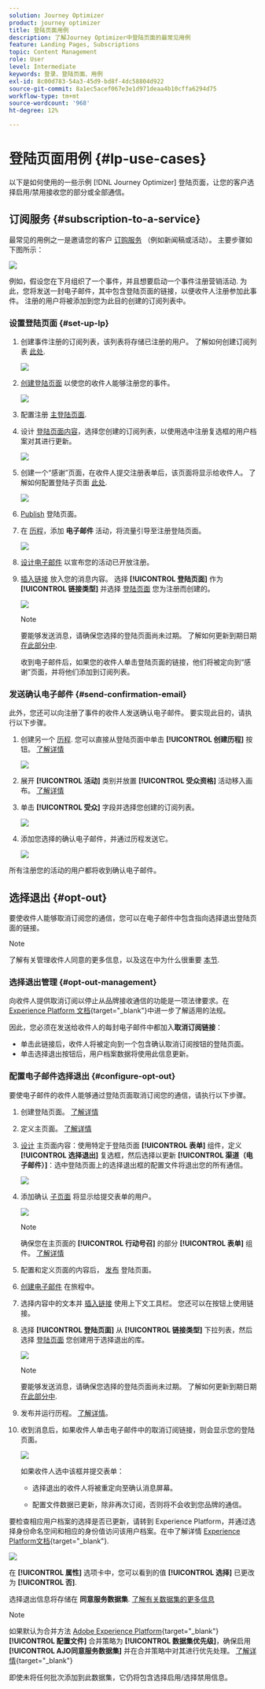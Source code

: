 ```yaml
---
solution: Journey Optimizer
product: journey optimizer
title: 登陆页面用例
description: 了解Journey Optimizer中登陆页面的最常见用例
feature: Landing Pages, Subscriptions
topic: Content Management
role: User
level: Intermediate
keywords: 登录、登陆页面、用例
exl-id: 8c00d783-54a3-45d9-bd8f-4dc58804d922
source-git-commit: 8a1ec5acef067e3e1d971deaa4b10cffa6294d75
workflow-type: tm+mt
source-wordcount: '968'
ht-degree: 12%

---
```


# 登陆页面用例 {#lp-use-cases}

以下是如何使用的一些示例 [!DNL Journey Optimizer] 登陆页面，让您的客户选择启用/禁用接收您的部分或全部通信。

## 订阅服务 {#subscription-to-a-service}

最常见的用例之一是邀请您的客户 [订购服务](subscription-list.md) （例如新闻稿或活动）。 主要步骤如下图所示：

![](assets/lp_subscription-uc.png)

例如，假设您在下月组织了一个事件，并且想要启动一个事件注册营销活动<!--to keep your customers that are interested updated on that event-->. 为此，您将发送一封电子邮件，其中包含登陆页面的链接，以便收件人注册参加此事件。 注册的用户将被添加到您为此目的创建的订阅列表中。

### 设置登陆页面 {#set-up-lp}

1. 创建事件注册的订阅列表，该列表将存储已注册的用户。 了解如何创建订阅列表 [此处](subscription-list.md#define-subscription-list).

   ![](assets/lp_subscription-uc-list.png)

1. [创建登陆页面](create-lp.md) 以使您的收件人能够注册您的事件。

   ![](assets/lp_create-lp-details.png)

1. 配置注册 [主登陆页面](create-lp.md#configure-primary-page).

1. 设计 [登陆页面内容](design-lp.md)，选择您创建的订阅列表，以使用选中注册复选框的用户档案对其进行更新。

   ![](assets/lp_subscription-uc-lp-list.png)

1. 创建一个“感谢”页面，在收件人提交注册表单后，该页面将显示给收件人。 了解如何配置登陆子页面 [此处](create-lp.md#configure-subpages).

   ![](assets/lp_subscription-uc-thanks.png)

1. [Publish](create-lp.md#publish) 登陆页面。

1. 在 [历程](../building-journeys/journey.md)，添加 **电子邮件** 活动，将流量引导至注册登陆页面。

   ![](assets/lp_subscription-uc-journey.png)

1. [设计电子邮件](../email/get-started-email-design.md) 以宣布您的活动已开放注册。

1. [插入链接](../email/message-tracking.md#insert-links) 放入您的消息内容。 选择 **[!UICONTROL 登陆页面]** 作为 **[!UICONTROL 链接类型]** 并选择 [登陆页面](create-lp.md#configure-primary-page) 您为注册而创建的。

   ![](assets/lp_subscription-uc-link.png)

   >[!NOTE]
   >
   >要能够发送消息，请确保您选择的登陆页面尚未过期。 了解如何更新到期日期 [在此部分中](create-lp.md#configure-primary-page).

   收到电子邮件后，如果您的收件人单击登陆页面的链接，他们将被定向到“感谢”页面，并将他们添加到订阅列表。

### 发送确认电子邮件 {#send-confirmation-email}

此外，您还可以向注册了事件的收件人发送确认电子邮件。 要实现此目的，请执行以下步骤。

1. 创建另一个 [历程](../building-journeys/journey.md). 您可以直接从登陆页面中单击 **[!UICONTROL 创建历程]** 按钮。 [了解详情](create-lp.md#configure-primary-page)

   ![](assets/lp_subscription-uc-create-journey.png)

1. 展开 **[!UICONTROL 活动]** 类别并放置 **[!UICONTROL 受众资格]** 活动移入画布。 [了解详情](../building-journeys/audience-qualification-events.md)

1. 单击 **[!UICONTROL 受众]** 字段并选择您创建的订阅列表。

   ![](assets/lp_subscription-uc-confirm-journey.png)

1. 添加您选择的确认电子邮件，并通过历程发送它。

   ![](assets/lp_subscription-uc-confirm-email.png)

所有注册您的活动的用户都将收到确认电子邮件。

<!--The event registration's subscription list tracks the profiles who registered and you can send them targeted event updates.-->

## 选择退出 {#opt-out}

要使收件人能够取消订阅您的通信，您可以在电子邮件中包含指向选择退出登陆页面的链接。

>[!NOTE]
>
>了解有关管理收件人同意的更多信息，以及这在中为什么很重要 [本节](../privacy/opt-out.md).

### 选择退出管理 {#opt-out-management}

向收件人提供取消订阅以停止从品牌接收通信的功能是一项法律要求。在 [Experience Platform 文档](https://experienceleague.adobe.com/docs/experience-platform/privacy/regulations/overview.html?lang=zh-Hans#regulations){target="_blank"}中进一步了解适用的法规。

因此，您必须在发送给收件人的每封电子邮件中都加入&#x200B;**取消订阅链接**：

* 单击此链接后，收件人将被定向到一个包含确认取消订阅按钮的登陆页面。
* 单击选择退出按钮后，用户档案数据将使用此信息更新。

### 配置电子邮件选择退出 {#configure-opt-out}

要使电子邮件的收件人能够通过登陆页面取消订阅您的通信，请执行以下步骤。

1. 创建登陆页面。 [了解详情](create-lp.md)

1. 定义主页面。 [了解详情](create-lp.md#configure-primary-page)

1. [设计](design-lp.md) 主页面内容：使用特定于登陆页面 **[!UICONTROL 表单]** 组件，定义 **[!UICONTROL 选择退出]** 复选框，然后选择以更新 **[!UICONTROL 渠道（电子邮件）]**：选中登陆页面上的选择退出框的配置文件将退出您的所有通信。

   ![](assets/lp_opt-out-primary-lp.png)

   <!--You can also build your own landing page and host it on the third-party system of your choice.-->

1. 添加确认 [子页面](create-lp.md#configure-subpages) 将显示给提交表单的用户。

   ![](assets/lp_opt-out-subpage.png)

   >[!NOTE]
   >
   >确保您在主页面的 **[!UICONTROL 行动号召]** 的部分 **[!UICONTROL 表单]** 组件。 [了解详情](design-lp.md)

1. 配置和定义页面的内容后， [发布](create-lp.md#publish) 登陆页面。

1. [创建电子邮件](../email/get-started-email-design.md) 在旅程中。

1. 选择内容中的文本并 [插入链接](../email/message-tracking.md#insert-links) 使用上下文工具栏。 您还可以在按钮上使用链接。

1. 选择 **[!UICONTROL 登陆页面]** 从 **[!UICONTROL 链接类型]** 下拉列表，然后选择 [登陆页面](create-lp.md#configure-primary-page) 您创建用于选择退出的库。

   ![](assets/lp_opt-out-landing-page.png)

   >[!NOTE]
   >
   >要能够发送消息，请确保您选择的登陆页面尚未过期。 了解如何更新到期日期 [在此部分中](create-lp.md#configure-primary-page).

1. 发布并运行历程。 [了解详情](../building-journeys/journey.md)。

1. 收到消息后，如果收件人单击电子邮件中的取消订阅链接，则会显示您的登陆页面。

   ![](assets/lp_opt-out-submit-form.png)

   如果收件人选中该框并提交表单：

   * 选择退出的收件人将被重定向至确认消息屏幕。

   * 配置文件数据已更新，除非再次订阅，否则将不会收到您品牌的通信。

要检查相应用户档案的选择是否已更新，请转到 Experience Platform，并通过选择身份命名空间和相应的身份值访问该用户档案。在中了解详情 [Experience Platform文档](https://experienceleague.adobe.com/docs/experience-platform/profile/ui/user-guide.html?lang=zh-Hans#getting-started){target="_blank"}.

![](assets/lp_opt-out-profile-choice.png)

在 **[!UICONTROL 属性]** 选项卡中，您可以看到的值 **[!UICONTROL 选择]** 已更改为 **[!UICONTROL 否]**.

选择退出信息将存储在 **同意服务数据集**. [了解有关数据集的更多信息](../data/get-started-datasets.md)

>[!NOTE]
>
>如果默认为合并方法 [Adobe Experience Platform](https://experienceleague.adobe.com/docs/experience-platform/profile/home.html?lang=zh-Hans){target="_blank"} **[!UICONTROL 配置文件]** 合并策略为 **[!UICONTROL 数据集优先级]**，确保启用 **[!UICONTROL AJO同意服务数据集]** 并在合并策略中对其进行优先处理。 [了解详情](https://experienceleague.adobe.com/docs/experience-platform/profile/merge-policies/ui-guide.html#dataset-precedence-profile){target="_blank"}
>
>即使未将任何批次添加到此数据集，它仍将包含选择启用/选择禁用信息。


<!--

### Other ways to opt out

You can also enable your recipients to unsubscribe whithout using landing pages.

* **One-click opt-out**

    You can add a one-click opt-out link into your email content. This will enable your recipients to quickly unsubscribe from your communications, without being redirected to a landing page where they need to confirm opting out. [Learn more](../privacy/opt-out.md#one-click-opt-out-link)

* **Unsubscribe link in header**

    If the recipients' email client supports displaying an unsubscribe link in the email header, emails sent with [!DNL Journey Optimizer] automatically include this link. [Learn more](../privacy/opt-out.md#unsubscribe-header)

////////


## Leverage landing page submission event {#leverage-lp-event}

You can use information that was submitted on a landing page to send communications to your customers. For example, if a user subscribes to a given subscription list, you can leverage that information to send an email recommending other subscription lists to that user.

To do this, you need to create an event containing the landing page submission information and use it in a journey. Follow the steps below.

1. Go to **[!UICONTROL Administration]** > **[!UICONTROL Configurations]**, and in the **[!UICONTROL Events]** section, select **[!UICONTROL Manage]**.

    ![](assets/lp_subscription-uc-configurations.png)

1. The list of events displays. Select **[!UICONTROL Create Event]**.

    ![](assets/lp_subscription-uc-create-event.png)

1. The event configuration pane opens on the right side of the screen. Configure a rule-based unitary event. [Learn more](../event/about-creating.md)

1. Define the schema: select **[!UICONTROL AJO Email Tracking Experience Event Schema v.1]** (available by default in [!DNL Journey Optimizer]).

    ![](assets/lp_subscription-uc-event-schema.png)

1. In the **[!UICONTROL Fields]** section, select the following elements:

    * **[!UICONTROL _experience]** > **[!UICONTROL customerJourneyManagement]** > **[!UICONTROL messageInteraction]** > **[!UICONTROL Interaction Type]**
    
    * **[!UICONTROL _experience]** > **[!UICONTROL customerJourneyManagement]** > **[!UICONTROL messageInteraction]** > **[!UICONTROL Landing Page Details]** > **[!UICONTROL Landing Page ID]**

    ![](assets/lp_subscription-uc-event-fields.png)

1. Click inside the **[!UICONTROL Event ID condition]** field. Using the simple personalization editor, define the condition for the **[!UICONTROL Interaction Type]** and **[!UICONTROL Landing Page ID]** fields. This will be used by the system to identify the events that will trigger your journey.

    ![](assets/lp_subscription-uc-event-id-condition.png)

    >[!NOTE]
    >
    >To find the landing page ID, you can insert the landing page as a link into an email and select the source code from the contextual toolbar to display the landing page information.
    >
    >![](assets/lp_subscription-uc-lp-id.png)

1. Save your changes.

1. Create a [journey](../building-journeys/journey.md). You can do it directly from the landing page by clicking the **[!UICONTROL Create journey]** button. Learn more [here](create-lp.md#configure-primary-page)

    ![](assets/lp_subscription-uc-event-create-journey.png)

1. In the journey, unfold the **[!UICONTROL Events]** category and drop the event that you created into the canvas. Learn more [here](../building-journeys/audience-qualification-events.md)

    ![](assets/lp_subscription-uc-journey-event.png)

1. Unfold the **[!UICONTROL Actions]** category and drop an email action into the canvas.

    ![](assets/lp_subscription-uc-journey-email.png)

///How do you use the information from the event to send an email to the users? -->
